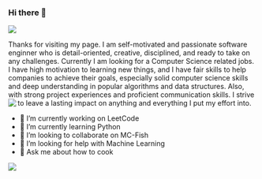 ### Hi there 👋

<!--
**tonyxiahua/tonyxiahua** is a ✨ _special_ ✨ repository because its `README.md` (this file) appears on your GitHub profile.

Here are some ideas to get you started:

- 🔭 I’m currently working on ...
- 🌱 I’m currently learning ...
- 👯 I’m looking to collaborate on ...
- 🤔 I’m looking for help with ...
- 💬 Ask me about ...
- 📫 How to reach me: ...
- 😄 Pronouns: ...
- ⚡ Fun fact: ...
-->
![](https://visitor-badge.laobi.icu/badge?page_id=tonyxiahua.visitor-badge)

Thanks for visiting my page. 
I am self-motivated and passionate software enginner who is detail-oriented, creative, disciplined, and ready to take on any challenges. 
Currently I am looking for a Computer Science related jobs. 
I have high motivation to learning new things, and I have fair skills to help companies to achieve their goals, especially solid computer science skills and deep understanding in popular algorithms and data structures. 
Also, with strong project experiences and proficient communication skills. 
I strive to leave a lasting impact on anything and everything I put my effort into.
<img src="https://github-readme-stats.vercel.app/api/top-langs?username=tonyxiahua&show_icons=true&locale=en&layout=compact&hide=html&langs_count=6&theme=radical&hide_border=true" align="left">
- 🔭 I’m currently working on LeetCode
- 🌱 I’m currently learning Python
- 👯 I’m looking to collaborate on MC-Fish
- 🤔 I’m looking for help with Machine Learning
- 💬 Ask me about how to cook

<img src="https://github-readme-stats-mrdulin.vercel.app/api?username=tonyxiahua&count_private=true&show_icons=true&hide_border=true&show_icons=true&theme=radical&layout=compact" align="middle">




